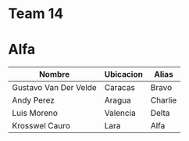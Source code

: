 # Team 14
# Alfa

| Nombre | Ubicacion | Alias |
| ------ | ------ | ------ |
| Gustavo Van Der Velde | Caracas | Bravo |
| Andy Perez | Aragua | Charlie |
| Luis Moreno | Valencia | Delta |
| Krosswel Cauro | Lara | Alfa |
